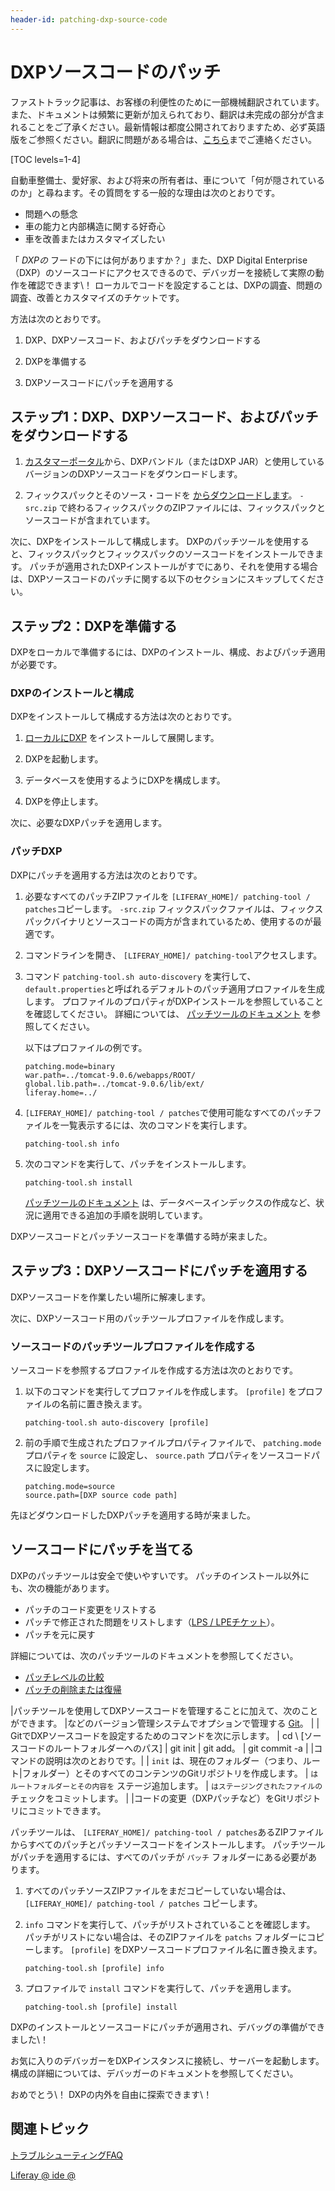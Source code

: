 ```yaml
---
header-id: patching-dxp-source-code
---
```


# DXPソースコードのパッチ

<p class="alert alert-info"><span class="wysiwyg-color-blue120">ファストトラック記事は、お客様の利便性のために一部機械翻訳されています。また、ドキュメントは頻繁に更新が加えられており、翻訳は未完成の部分が含まれることをご了承ください。最新情報は都度公開されておりますため、必ず英語版をご参照ください。翻訳に問題がある場合は、<a href="mailto:support-content-jp@liferay.com">こちら</a>までご連絡ください。</span></p>

[TOC levels=1-4]

自動車整備士、愛好家、および将来の所有者は、車について「何が隠されているのか」と尋ねます。その質問をする一般的な理由は次のとおりです。

  - 問題への懸念
  - 車の能力と内部構造に関する好奇心
  - 車を改善またはカスタマイズしたい

「 *DXPの* フードの下には何がありますか？」また、DXP Digital Enterprise（DXP）のソースコードにアクセスできるので、デバッガーを接続して実際の動作を確認できます\！ ローカルでコードを設定することは、DXPの調査、問題の調査、改善とカスタマイズのチケットです。

方法は次のとおりです。

1.  DXP、DXPソースコード、およびパッチをダウンロードする

2.  DXPを準備する

3.  DXPソースコードにパッチを適用する

## ステップ1：DXP、DXPソースコード、およびパッチをダウンロードする

1.  [カスタマーポータル](https://web.liferay.com/group/customer/dxp/downloads/7-1)から、DXPバンドル（またはDXP JAR）と使用しているバージョンのDXPソースコードをダウンロードします。

2.  フィックスパックとそのソース・コードを [からダウンロードします](https://web.liferay.com/group/customer/dxp/downloads/7-1)。 `-src.zip` で終わるフィックスパックのZIPファイルには、フィックスパックとソースコードが含まれています。

次に、DXPをインストールして構成します。 DXPのパッチツールを使用すると、フィックスパックとフィックスパックのソースコードをインストールできます。 パッチが適用されたDXPインストールがすでにあり、それを使用する場合は、DXPソースコードのパッチに関する以下のセクションにスキップしてください。

## ステップ2：DXPを準備する

DXPをローカルで準備するには、DXPのインストール、構成、およびパッチ適用が必要です。

### DXPのインストールと構成

DXPをインストールして構成する方法は次のとおりです。

1.  [ローカルにDXP](/docs/7-1/deploy/-/knowledge_base/d/deploying-product) をインストールして展開します。

2.  DXPを起動します。

3.  データベースを使用するようにDXPを構成します。

4.  DXPを停止します。

次に、必要なDXPパッチを適用します。

### パッチDXP

DXPにパッチを適用する方法は次のとおりです。

1.  必要なすべてのパッチZIPファイルを `[LIFERAY_HOME]/ patching-tool / patches`コピーします。 `-src.zip` フィックスパックファイルは、フィックスパックバイナリとソースコードの両方が含まれているため、使用するのが最適です。

2.  コマンドラインを開き、 `[LIFERAY_HOME]/ patching-tool`アクセスします。

3.  コマンド `patching-tool.sh auto-discovery` を実行して、 `default.properties`と呼ばれるデフォルトのパッチ適用プロファイルを生成します。 プロファイルのプロパティがDXPインストールを参照していることを確認してください。 詳細については、 [パッチツールのドキュメント](/docs/7-1/deploy/-/knowledge_base/d/patching-tool) を参照してください。

    以下はプロファイルの例です。
   
        patching.mode=binary
        war.path=../tomcat-9.0.6/webapps/ROOT/
        global.lib.path=../tomcat-9.0.6/lib/ext/
        liferay.home=../

4.  `[LIFERAY_HOME]/ patching-tool / patches`で使用可能なすべてのパッチファイルを一覧表示するには、次のコマンドを実行します。
   
        patching-tool.sh info

5.  次のコマンドを実行して、パッチをインストールします。
   
        patching-tool.sh install

    [パッチツールのドキュメント](/docs/7-1/deploy/-/knowledge_base/d/patching-tool) は、データベースインデックスの作成など、状況に適用できる追加の手順を説明しています。

DXPソースコードとパッチソースコードを準備する時が来ました。

## ステップ3：DXPソースコードにパッチを適用する

DXPソースコードを作業したい場所に解凍します。

次に、DXPソースコード用のパッチツールプロファイルを作成します。

### ソースコードのパッチツールプロファイルを作成する

ソースコードを参照するプロファイルを作成する方法は次のとおりです。

1.  以下のコマンドを実行してプロファイルを作成します。 `[profile]` をプロファイルの名前に置き換えます。
   
        patching-tool.sh auto-discovery [profile]

2.  前の手順で生成されたプロファイルプロパティファイルで、 `patching.mode` プロパティを `source` に設定し、 `source.path` プロパティをソースコードパスに設定します。
   
        patching.mode=source
        source.path=[DXP source code path]

先ほどダウンロードしたDXPパッチを適用する時が来ました。

## ソースコードにパッチを当てる

DXPのパッチツールは安全で使いやすいです。 パッチのインストール以外にも、次の機能があります。

  - パッチのコード変更をリストする
  - パッチで修正された問題をリストします（[LPS / LPEチケット](https://issues.liferay.com)）。
  - パッチを元に戻す

詳細については、次のパッチツールのドキュメントを参照してください。

  - [パッチレベルの比較](/docs/7-1/deploy/-/knowledge_base/d/working-with-patches#comparing-patch-levels)
  - [パッチの削除または復帰](/docs/7-1/deploy/-/knowledge_base/d/working-with-patches#uninstalling-patches)

|パッチツールを使用してDXPソースコードを管理することに加えて、次のことができます。 |などのバージョン管理システムでオプションで管理する [Git](https://git-scm.com/)。 | | GitでDXPソースコードを設定するためのコマンドを次に示します。 | cd \ [ソースコードのルートフォルダーへのパス\] | git init | git add。 | git commit -a | |コマンドの説明は次のとおりです。| | `init` は、現在のフォルダー（つまり、ルート|フォルダー）とそのすべてのコンテンツのGitリポジトリを作成します。 | `はルートフォルダーとその内容を` ステージ追加します。 | `はステージングされたファイルの` チェックをコミットします。 | |コードの変更（DXPパッチなど）をGitリポジトリにコミットできます。

パッチツールは、 `[LIFERAY_HOME]/ patching-tool / patches`あるZIPファイルからすべてのパッチとパッチソースコードをインストールします。 パッチツールがパッチを適用するには、すべてのパッチが `パッチ` フォルダーにある必要があります。

1.  すべてのパッチソースZIPファイルをまだコピーしていない場合は、 `[LIFERAY_HOME]/ patching-tool / patches` コピーします。

2.  `info` コマンドを実行して、パッチがリストされていることを確認します。 パッチがリストにない場合は、そのZIPファイルを `patchs` フォルダーにコピーします。 `[profile]` をDXPソースコードプロファイル名に置き換えます。
   
        patching-tool.sh [profile] info

3.  プロファイルで `install` コマンドを実行して、パッチを適用します。
   
        patching-tool.sh [profile] install

DXPのインストールとソースコードにパッチが適用され、デバッグの準備ができました\！

お気に入りのデバッガーをDXPインスタンスに接続し、サーバーを起動します。 構成の詳細については、デバッガーのドキュメントを参照してください。

おめでとう\！ DXPの内外を自由に探索できます\！

## 関連トピック

[トラブルシューティングFAQ](/docs/7-1/tutorials/-/knowledge_base/t/troubleshooting-faq)

[Liferay @ ide @](/docs/7-1/tutorials/-/knowledge_base/t/liferay-ide)
